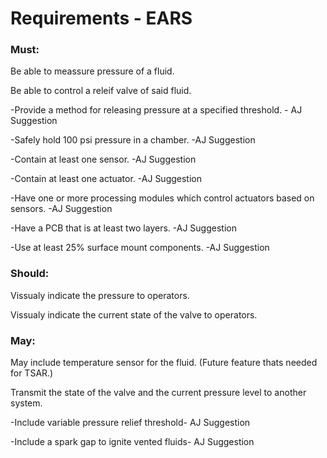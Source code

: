 # Requirements - EARS

### Must:
Be able to meassure pressure of a fluid.

Be able to control a releif valve of said fluid.

-Provide a method for releasing pressure at a specified threshold. - AJ Suggestion

-Safely hold 100 psi pressure in a chamber. -AJ Suggestion

-Contain at least one sensor. -AJ Suggestion

-Contain at least one actuator. -AJ Suggestion

-Have one or more processing modules which control actuators based on sensors. -AJ Suggestion

-Have a PCB that is at least two layers. -AJ Suggestion

-Use at least 25% surface mount components. -AJ Suggestion


### Should: 
Vissualy indicate the pressure to operators.

Vissualy indicate the current state of the valve to operators.

### May:
May include temperature sensor for the fluid. (Future feature thats needed for TSAR.)

Transmit the state of the valve and the current pressure level to another system.

-Include variable pressure relief threshold- AJ Suggestion

-Include a spark gap to ignite vented fluids- AJ Suggestion
